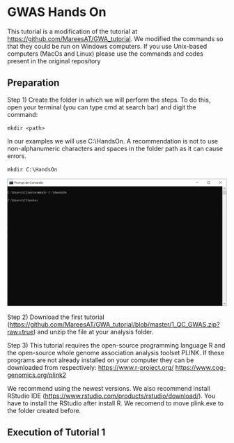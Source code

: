 # GWAS Hands On

This tutorial is a modification of the tutorial at https://github.com/MareesAT/GWA_tutorial. We modified the commands so that they could be run on Windows computers. If you use Unix-based computers (MacOs and Linux) please use the commands and codes present in the original repository

## Preparation

Step 1) Create the folder in which we will perform the steps. To do this, open your terminal (you can type cmd at search bar) and digit the command:

```
mkdir <path>
```
  
In our examples we will use C:\HandsOn. A recommendation is not to use non-alphanumeric characters and spaces in the folder path as it can cause errors.

```
mkdir C:\HandsOn
```

![Alt text](https://github.com/MataLabCCF/GWAS_HandsOn/blob/main/ImagesHandsOn/Img1.PNG?raw=true "Title")

Step 2) Download the first tutorial (https://github.com/MareesAT/GWA_tutorial/blob/master/1_QC_GWAS.zip?raw=true) and unzip the file at your analysis folder.

Step 3) This tutorial requires the open-source programming language R and the open-source whole genome association analysis toolset PLINK. If these programs are not already installed on your computer they can be downloaded from respectively: https://www.r-project.org/ https://www.cog-genomics.org/plink2

We recommend using the newest versions. We also recommend install RStudio IDE (https://www.rstudio.com/products/rstudio/download/). 
You have to install the RStudio after install R. We recomend to move plink.exe to the folder created before.



## Execution of Tutorial 1

